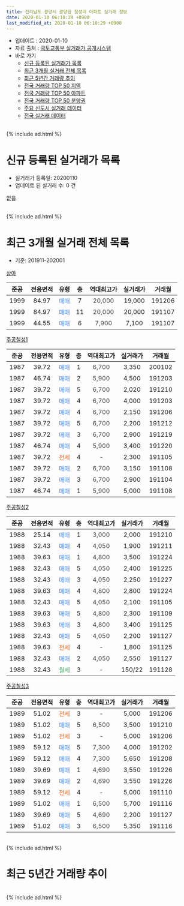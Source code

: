 ```yaml
---
title: 전라남도 광양시 광양읍 칠성리 아파트 실거래 정보
date: 2020-01-10 06:10:29 +0900
last_modified_at: 2020-01-10 06:10:29 +0900
---
```


* 업데이트 : 2020-01-10
* 자료 출처 : [국토교통부 실거래가 공개시스템](http://rt.molit.go.kr)
* 바로 가기
    * [신규 등록된 실거래가 목록](#신규-등록된-실거래가-목록)
    * [최근 3개월 실거래 전체 목록](#최근-3개월-실거래-전체-목록)
    * [최근 5년간 거래량 추이](#최근-5년간-거래량-추이)
    * [전국 거래량 TOP 50 지역](https://inasie.github.io/apt-trade-info/최근-3개월-전국에서-가장-거래가-많이-발생한-지역)
    * [전국 거래량 TOP 50 아파트](https://inasie.github.io/apt-trade-info/최근-3개월-전국에서-가장-거래가-많이-발생한-아파트)
    * [전국 거래량 TOP 50 분양권](https://inasie.github.io/apt-trade-info/최근-3개월-전국에서-가장-거래가-많이-발생한-분양권)
    * [주요 신도시 실거래 데이터](https://inasie.github.io/apt-trade-info/주요-신도시)
    * [전국 실거래 데이터](https://inasie.github.io/apt-trade-info/전국)
<br>
{% include ad.html %}
<br>

# 신규 등록된 실거래가 목록
* 실거래가 등록일: 20200110
* 업데이트 된 실거래 수: 0 건

없음

<br>
{% include ad.html %}
<br>

# 최근 3개월 실거래 전체 목록
* 기준: 201911-202001


[상아](https://search.naver.com/search.naver?query=%EC%A0%84%EB%9D%BC%EB%82%A8%EB%8F%84+%EA%B4%91%EC%96%91%EC%8B%9C+%EA%B4%91%EC%96%91%EC%9D%8D+%EC%B9%A0%EC%84%B1%EB%A6%AC+%EC%83%81%EC%95%84)

|준공|전용면적|유형|층|역대최고가|실거래가|거래월|
|:---:|:---:|:---:|:---:|:---:|:---:|:---:|
|1999|84.97|<span style="color:#4285f3">매매</span>|7|<span style="color:#444444">20,000</span>|19,000|191206|
|1999|84.97|<span style="color:#4285f3">매매</span>|11|<span style="color:#444444">20,000</span>|20,000|191107|
|1999|44.55|<span style="color:#4285f3">매매</span>|6|<span style="color:#444444">7,900</span>|7,100|191107|

[주공칠성1](https://search.naver.com/search.naver?query=%EC%A0%84%EB%9D%BC%EB%82%A8%EB%8F%84+%EA%B4%91%EC%96%91%EC%8B%9C+%EA%B4%91%EC%96%91%EC%9D%8D+%EC%B9%A0%EC%84%B1%EB%A6%AC+%EC%A3%BC%EA%B3%B5%EC%B9%A0%EC%84%B11)

|준공|전용면적|유형|층|역대최고가|실거래가|거래월|
|:---:|:---:|:---:|:---:|:---:|:---:|:---:|
|1987|39.72|<span style="color:#4285f3">매매</span>|1|<span style="color:#444444">6,700</span>|3,350|200102|
|1987|46.74|<span style="color:#4285f3">매매</span>|2|<span style="color:#444444">5,900</span>|4,500|191203|
|1987|39.72|<span style="color:#4285f3">매매</span>|5|<span style="color:#444444">6,700</span>|2,020|191210|
|1987|39.72|<span style="color:#4285f3">매매</span>|4|<span style="color:#444444">6,700</span>|4,000|191203|
|1987|39.72|<span style="color:#4285f3">매매</span>|4|<span style="color:#444444">6,700</span>|2,150|191206|
|1987|39.72|<span style="color:#4285f3">매매</span>|5|<span style="color:#444444">6,700</span>|2,200|191212|
|1987|39.72|<span style="color:#4285f3">매매</span>|3|<span style="color:#444444">6,700</span>|2,900|191219|
|1987|46.74|<span style="color:#4285f3">매매</span>|4|<span style="color:#444444">5,900</span>|3,400|191220|
|1987|39.72|<span style="color:#ff5a00">전세</span>|4|<span style="color:#444444">-</span>|2,300|191105|
|1987|39.72|<span style="color:#4285f3">매매</span>|2|<span style="color:#444444">6,700</span>|3,150|191108|
|1987|39.72|<span style="color:#4285f3">매매</span>|3|<span style="color:#444444">6,700</span>|2,900|191104|
|1987|46.74|<span style="color:#4285f3">매매</span>|1|<span style="color:#444444">5,900</span>|5,000|191108|

[주공칠성2](https://search.naver.com/search.naver?query=%EC%A0%84%EB%9D%BC%EB%82%A8%EB%8F%84+%EA%B4%91%EC%96%91%EC%8B%9C+%EA%B4%91%EC%96%91%EC%9D%8D+%EC%B9%A0%EC%84%B1%EB%A6%AC+%EC%A3%BC%EA%B3%B5%EC%B9%A0%EC%84%B12)

|준공|전용면적|유형|층|역대최고가|실거래가|거래월|
|:---:|:---:|:---:|:---:|:---:|:---:|:---:|
|1988|25.14|<span style="color:#4285f3">매매</span>|1|<span style="color:#444444">3,000</span>|2,000|191210|
|1988|32.43|<span style="color:#4285f3">매매</span>|4|<span style="color:#444444">4,050</span>|1,900|191211|
|1988|39.63|<span style="color:#4285f3">매매</span>|1|<span style="color:#444444">4,800</span>|3,500|191224|
|1988|32.43|<span style="color:#4285f3">매매</span>|5|<span style="color:#444444">4,050</span>|2,400|191225|
|1988|32.43|<span style="color:#4285f3">매매</span>|3|<span style="color:#444444">4,050</span>|2,250|191227|
|1988|39.63|<span style="color:#4285f3">매매</span>|4|<span style="color:#444444">4,800</span>|2,800|191224|
|1988|32.43|<span style="color:#4285f3">매매</span>|5|<span style="color:#444444">4,050</span>|2,100|191105|
|1988|39.63|<span style="color:#4285f3">매매</span>|5|<span style="color:#444444">4,800</span>|2,300|191109|
|1988|39.63|<span style="color:#4285f3">매매</span>|3|<span style="color:#444444">4,800</span>|3,400|191125|
|1988|32.43|<span style="color:#4285f3">매매</span>|5|<span style="color:#444444">4,050</span>|2,200|191127|
|1988|39.63|<span style="color:#ff5a00">전세</span>|4|<span style="color:#444444">-</span>|1,800|191125|
|1988|32.43|<span style="color:#4285f3">매매</span>|2|<span style="color:#444444">4,050</span>|2,550|191127|
|1988|32.43|<span style="color:#34a853">월세</span>|3|<span style="color:#444444">-</span>|150/22|191128|

[주공칠성3](https://search.naver.com/search.naver?query=%EC%A0%84%EB%9D%BC%EB%82%A8%EB%8F%84+%EA%B4%91%EC%96%91%EC%8B%9C+%EA%B4%91%EC%96%91%EC%9D%8D+%EC%B9%A0%EC%84%B1%EB%A6%AC+%EC%A3%BC%EA%B3%B5%EC%B9%A0%EC%84%B13)

|준공|전용면적|유형|층|역대최고가|실거래가|거래월|
|:---:|:---:|:---:|:---:|:---:|:---:|:---:|
|1989|51.02|<span style="color:#ff5a00">전세</span>|3|<span style="color:#444444">-</span>|5,000|191206|
|1989|51.02|<span style="color:#4285f3">매매</span>|5|<span style="color:#444444">6,500</span>|3,500|191210|
|1989|51.02|<span style="color:#ff5a00">전세</span>|3|<span style="color:#444444">-</span>|5,000|191206|
|1989|59.12|<span style="color:#4285f3">매매</span>|5|<span style="color:#444444">7,300</span>|4,000|191202|
|1989|59.12|<span style="color:#4285f3">매매</span>|4|<span style="color:#444444">7,300</span>|5,650|191208|
|1989|39.69|<span style="color:#4285f3">매매</span>|1|<span style="color:#444444">4,690</span>|3,550|191226|
|1989|39.69|<span style="color:#4285f3">매매</span>|2|<span style="color:#444444">4,690</span>|3,550|191226|
|1989|59.12|<span style="color:#ff5a00">전세</span>|4|<span style="color:#444444">-</span>|5,000|191110|
|1989|51.02|<span style="color:#4285f3">매매</span>|1|<span style="color:#444444">6,500</span>|5,700|191116|
|1989|39.69|<span style="color:#4285f3">매매</span>|5|<span style="color:#444444">4,690</span>|2,200|191127|
|1989|51.02|<span style="color:#4285f3">매매</span>|3|<span style="color:#444444">6,500</span>|5,350|191116|


<br>
{% include ad.html %}
<br>

# 최근 5년간 거래량 추이


<div style="width:100%;">
    <canvas id="deal_progress" height="200"></canvas>
</div>

<script>
new Chart(document.getElementById("deal_progress"), {
    type: 'line',
    data: {
        labels: ['201501','201502','201503','201504','201505','201506','201507','201508','201509','201510','201511','201512','201601','201602','201603','201604','201605','201606','201607','201608','201609','201610','201611','201612','201701','201702','201703','201704','201705','201706','201707','201708','201709','201710','201711','201712','201801','201802','201803','201804','201805','201806','201807','201808','201809','201810','201811','201812','201901','201902','201903','201904','201905','201906','201907','201908','201909','201910','201911','201912','202001'],
        datasets: [{
            label: '매매',
            pointRadius: 1,
            data: [9, 4, 22, 19, 10, 6, 10, 9, 7, 16, 5, 8, 9, 7, 10, 13, 9, 15, 24, 7, 9, 8, 12, 7, 4, 10, 15, 10, 10, 11, 5, 11, 12, 12, 8, 7, 4, 11, 16, 12, 10, 10, 7, 10, 0, 9, 8, 7, 12, 18, 9, 12, 7, 15, 7, 8, 9, 9, 13, 19, 1],
            borderColor: "rgba(255, 201, 14, 1)",
            backgroundColor: "rgba(255, 201, 14, 0.5)",
            fill: false,
            lineTension: 0
        },{
            label: '전월세',
            pointRadius: 1,
            data: [6, 5, 9, 6, 2, 3, 6, 5, 1, 7, 6, 3, 2, 3, 3, 1, 6, 1, 3, 4, 3, 3, 5, 3, 2, 4, 1, 2, 2, 0, 3, 4, 5, 2, 3, 4, 2, 1, 3, 2, 3, 2, 2, 4, 1, 7, 3, 5, 2, 7, 2, 2, 3, 1, 1, 2, 1, 2, 4, 2, 0],
            borderColor: "rgba(0, 141, 185, 1)",
            backgroundColor: "rgba(0, 141, 185, 0.5)",
            fill: false,
            lineTension: 0
        }
        ]
    },
    options: {
        responsive: true,
        title: {
            display: false
        },
        tooltips: {
            mode: 'index',
            intersect: false
        },
        hover: {
            mode: 'nearest',
            intersect: true
        },
        scales: {
            xAxes: [{
                display: true,
                scaleLabel: {
                    display: true,
                    labelString: '년/월'
                }
            }],
            yAxes: [{
                display: true,
                ticks: {
                    suggestedMin: 0,
                },
                scaleLabel: {
                    display: true,
                    labelString: '실거래 수'
                }
            }]
        }
    }
});

</script>


<br>
{% include ad.html %}
<br>

